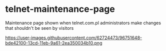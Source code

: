 # telnet-maintenance-page
Maintenance page shown when telnet.com.pl administrators make changes that shouldn't be seen by visitors 

https://user-images.githubusercontent.com/62724473/96751648-bde42100-13cd-11eb-9a61-2ea350034b10.png
